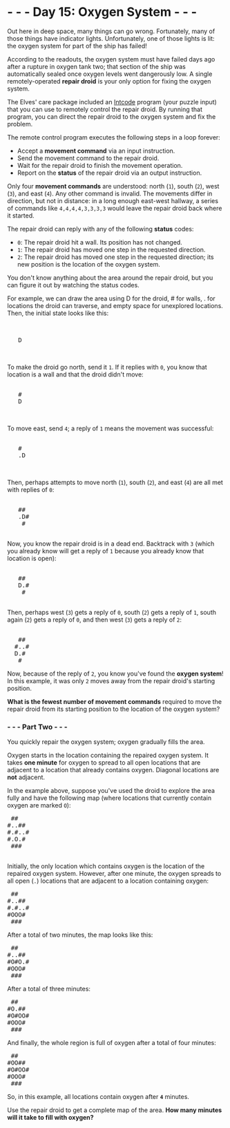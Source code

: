 # - - - Day 15: Oxygen System - - -

Out here in deep space, many things can go wrong. Fortunately, many of those things have indicator lights. Unfortunately, one of those lights is lit: the oxygen system for part of the ship has failed!

According to the readouts, the oxygen system must have failed days ago after a rupture in oxygen tank two; that section of the ship was automatically sealed once oxygen levels went dangerously low. A single remotely-operated **repair droid** is your only option for fixing the oxygen system.

The Elves' care package included an [Intcode](https://github.com/vincent-vega/adventofcode/tree/master/2019/day_09) program (your puzzle input) that you can use to remotely control the repair droid. By running that program, you can direct the repair droid to the oxygen system and fix the problem.

The remote control program executes the following steps in a loop forever:

* Accept a **movement command** via an input instruction.
* Send the movement command to the repair droid.
* Wait for the repair droid to finish the movement operation.
* Report on the **status** of the repair droid via an output instruction.

Only four **movement commands** are understood: north (``1``), south (``2``), west (``3``), and east (``4``). Any other command is invalid. The movements differ in direction, but not in distance: in a long enough east-west hallway, a series of commands like ``4,4,4,4,3,3,3,3`` would leave the repair droid back where it started.

The repair droid can reply with any of the following **status** codes:

* ``0``: The repair droid hit a wall. Its position has not changed.
* ``1``: The repair droid has moved one step in the requested direction.
* ``2``: The repair droid has moved one step in the requested direction; its new position is the location of the oxygen system.

You don't know anything about the area around the repair droid, but you can figure it out by watching the status codes.

For example, we can draw the area using D for the droid, # for walls, . for locations the droid can traverse, and empty space for unexplored locations. Then, the initial state looks like this:

<pre>


   D


</pre>

To make the droid go north, send it ``1``. If it replies with ``0``, you know that location is a wall and that the droid didn't move:

<pre>

   #
   D


</pre>

To move east, send ``4``; a reply of ``1`` means the movement was successful:

<pre>

   #
   .D


</pre>

Then, perhaps attempts to move north (``1``), south (``2``), and east (``4``) are all met with replies of ``0``:

<pre>

   ##
   .D#
    #

</pre>

Now, you know the repair droid is in a dead end. Backtrack with ``3`` (which you already know will get a reply of ``1`` because you already know that location is open):

<pre>

   ##
   D.#
    #

</pre>

Then, perhaps west (``3``) gets a reply of ``0``, south (``2``) gets a reply of ``1``, south again (``2``) gets a reply of ``0``, and then west (``3``) gets a reply of ``2``:

<pre>

   ##
  #..#
  D.#
   #
</pre>

Now, because of the reply of ``2``, you know you've found the **oxygen system**! In this example, it was only ``2`` moves away from the repair droid's starting position.

**What is the fewest number of movement commands** required to move the repair droid from its starting position to the location of the oxygen system?


### - - - Part Two - - -

You quickly repair the oxygen system; oxygen gradually fills the area.

Oxygen starts in the location containing the repaired oxygen system. It takes **one minute** for oxygen to spread to all open locations that are adjacent to a location that already contains oxygen. Diagonal locations are **not** adjacent.

In the example above, suppose you've used the droid to explore the area fully and have the following map (where locations that currently contain oxygen are marked ``O``):

<pre>
 ##
#..##
#.#..#
#.O.#
 ###
 </pre>

Initially, the only location which contains oxygen is the location of the repaired oxygen system. However, after one minute, the oxygen spreads to all open (``.``) locations that are adjacent to a location containing oxygen:

<pre>
 ##
#..##
#.#..#
#OOO#
 ###
</pre>

After a total of two minutes, the map looks like this:

<pre>
 ##
#..##
#O#O.#
#OOO#
 ###
</pre>

After a total of three minutes:

<pre>
 ##
#O.##
#O#OO#
#OOO#
 ###
</pre>

And finally, the whole region is full of oxygen after a total of four minutes:

<pre>
 ##
#OO##
#O#OO#
#OOO#
 ###
</pre>

So, in this example, all locations contain oxygen after **``4``** minutes.

Use the repair droid to get a complete map of the area. **How many minutes will it take to fill with oxygen?**
